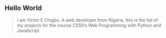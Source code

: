 ## Hello World

>I am Victor E Chigbo, A web developer from Nigeria, this is the list of my projects for the course CS50’s Web Programming with Python and JavaScript.
